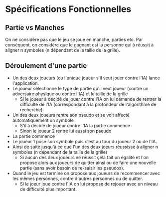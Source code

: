 # Spécifications Fonctionnelles

## Partie vs Manches

On ne considère pas que le jeu se joue en manche, parties etc. 
Par conséquent, on considère que le gagnant est la personne qui à réussit à aligner n symboles (n dépendant de la taille de la grille).

## Déroulement d'une partie 

* Un des deux joueurs (ou l'unique joueur s'il veut jouer contre l'IA) lance l'application.
* Le joueur sélectionne le type de partie qu'il veut joueur (contre un adversaire physique ou contre l'IA) et la taille de la grille
    * Si le joueur à décidé de jouer contre l'IA on lui demande de rentrer la difficulté de l'IA (correspondant à la profondeur de l'algorithme de recherche)
* Un des deux joueurs rentre son pseudo et se voit affecté automatiquement un symbole
    * S'il à décidé de joueur contre l'IA la partie commence
    * Sinon le joueur 2 rentre lui aussi son pseudo
* La partie commence 
* Le joueur 1 pose son symbole puis c'est au tour du joueur 2 ou de l'IA.
* Ainsi de suite jusqu'à ce que l'un des deux joeurs réussisse à aligner n symboles (n dépendant de la taille de la grille)
    * Si aucun des deux joueurs ne réussit çela fait un égalité et l'on propose alors aux joueurs de quitter ainsi ou de faire une nouvelle partie (sans avoir besoin de re-saisir les pseudos).
* Quand le jeu est terminé on propose aux joueurs de recommencer avec les mêmes personnes, contre d'autres personnes ou de quitter.
    * Si le joeur joue contre l'IA on lui propose de rejouer avec un niveau de difficulté plus important.
